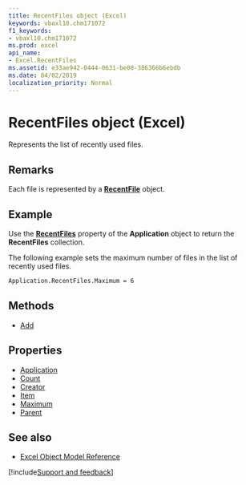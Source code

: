 ```yaml
---
title: RecentFiles object (Excel)
keywords: vbaxl10.chm171072
f1_keywords:
- vbaxl10.chm171072
ms.prod: excel
api_name:
- Excel.RecentFiles
ms.assetid: e33ae942-0444-0631-be08-386366b6ebdb
ms.date: 04/02/2019
localization_priority: Normal
---
```



# RecentFiles object (Excel)

Represents the list of recently used files.


## Remarks

Each file is represented by a **[RecentFile](Excel.RecentFile.md)** object.


## Example

Use the **[RecentFiles](Excel.Application.RecentFiles.md)** property of the **Application** object to return the **RecentFiles** collection. 

The following example sets the maximum number of files in the list of recently used files.

```vb
Application.RecentFiles.Maximum = 6
```

## Methods

- [Add](Excel.RecentFiles.Add.md)

## Properties

- [Application](Excel.RecentFiles.Application.md)
- [Count](Excel.RecentFiles.Count.md)
- [Creator](Excel.RecentFiles.Creator.md)
- [Item](Excel.RecentFiles.Item.md)
- [Maximum](Excel.RecentFiles.Maximum.md)
- [Parent](Excel.RecentFiles.Parent.md)

## See also

- [Excel Object Model Reference](overview/Excel/object-model.md)

[!include[Support and feedback](~/includes/feedback-boilerplate.md)]